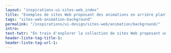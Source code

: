 ```yaml
---
layout: "inspirations-ui-sites-web_index"
title: "Exemples de sites Web proposant des animations en arrière plan"
tags: "sites-web-animation-background"
permalink: "/inspirations/ui-design/sites-web/animation/background/"
intro:
text-twtr: "En train d'explorer la collection de sites Web proposant une animation en arrière plan – @MagDuWebdesign"
header-liste-tag-title-1:
header-liste-tag-url-1:
---
```


